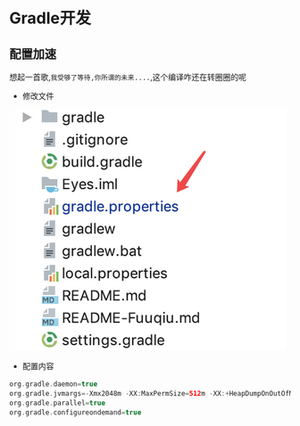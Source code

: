 # Gradle开发

## 配置加速

想起一首歌,`我受够了等待,你所谓的未来....`,这个编译咋还在转圈圈的呢

- 修改文件 

![image-20181218234952762](assets/image-20181218234952762.png)



- 配置内容

```kotlin
org.gradle.daemon=true
org.gradle.jvmargs=-Xmx2048m -XX:MaxPermSize=512m -XX:+HeapDumpOnOutOfMemoryError -Dfile.encoding=UTF-8
org.gradle.parallel=true
org.gradle.configureondemand=true
```

